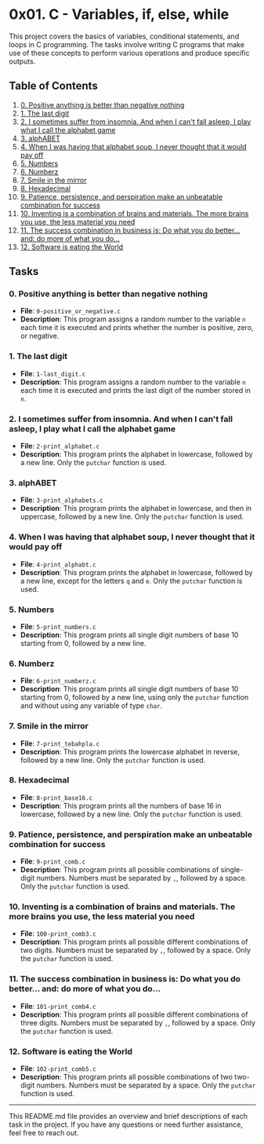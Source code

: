 # 0x01. C - Variables, if, else, while

This project covers the basics of variables, conditional statements, and loops in C programming. The tasks involve writing C programs that make use of these concepts to perform various operations and produce specific outputs.

## Table of Contents

1. [0. Positive anything is better than negative nothing](#0-positive-anything-is-better-than-negative-nothing)
2. [1. The last digit](#1-the-last-digit)
3. [2. I sometimes suffer from insomnia. And when I can't fall asleep, I play what I call the alphabet game](#2-i-sometimes-suffer-from-insomnia-and-when-i-cant-fall-asleep-i-play-what-i-call-the-alphabet-game)
4. [3. alphABET](#3-alphabet)
5. [4. When I was having that alphabet soup, I never thought that it would pay off](#4-when-i-was-having-that-alphabet-soup-i-never-thought-that-it-would-pay-off)
6. [5. Numbers](#5-numbers)
7. [6. Numberz](#6-numberz)
8. [7. Smile in the mirror](#7-smile-in-the-mirror)
9. [8. Hexadecimal](#8-hexadecimal)
10. [9. Patience, persistence, and perspiration make an unbeatable combination for success](#9-patience-persistence-and-perspiration-make-an-unbeatable-combination-for-success)
11. [10. Inventing is a combination of brains and materials. The more brains you use, the less material you need](#10-inventing-is-a-combination-of-brains-and-materials-the-more-brains-you-use-the-less-material-you-need)
12. [11. The success combination in business is: Do what you do better... and: do more of what you do...](#11-the-success-combination-in-business-is-do-what-you-do-better-and-do-more-of-what-you-do)
13. [12. Software is eating the World](#12-software-is-eating-the-world)

## Tasks

### 0. Positive anything is better than negative nothing
- **File**: `0-positive_or_negative.c`
- **Description**: This program assigns a random number to the variable `n` each time it is executed and prints whether the number is positive, zero, or negative.

### 1. The last digit
- **File**: `1-last_digit.c`
- **Description**: This program assigns a random number to the variable `n` each time it is executed and prints the last digit of the number stored in `n`.

### 2. I sometimes suffer from insomnia. And when I can't fall asleep, I play what I call the alphabet game
- **File**: `2-print_alphabet.c`
- **Description**: This program prints the alphabet in lowercase, followed by a new line. Only the `putchar` function is used.

### 3. alphABET
- **File**: `3-print_alphabets.c`
- **Description**: This program prints the alphabet in lowercase, and then in uppercase, followed by a new line. Only the `putchar` function is used.

### 4. When I was having that alphabet soup, I never thought that it would pay off
- **File**: `4-print_alphabt.c`
- **Description**: This program prints the alphabet in lowercase, followed by a new line, except for the letters `q` and `e`. Only the `putchar` function is used.

### 5. Numbers
- **File**: `5-print_numbers.c`
- **Description**: This program prints all single digit numbers of base 10 starting from 0, followed by a new line.

### 6. Numberz
- **File**: `6-print_numberz.c`
- **Description**: This program prints all single digit numbers of base 10 starting from 0, followed by a new line, using only the `putchar` function and without using any variable of type `char`.

### 7. Smile in the mirror
- **File**: `7-print_tebahpla.c`
- **Description**: This program prints the lowercase alphabet in reverse, followed by a new line. Only the `putchar` function is used.

### 8. Hexadecimal
- **File**: `8-print_base16.c`
- **Description**: This program prints all the numbers of base 16 in lowercase, followed by a new line. Only the `putchar` function is used.

### 9. Patience, persistence, and perspiration make an unbeatable combination for success
- **File**: `9-print_comb.c`
- **Description**: This program prints all possible combinations of single-digit numbers. Numbers must be separated by `,`, followed by a space. Only the `putchar` function is used.

### 10. Inventing is a combination of brains and materials. The more brains you use, the less material you need
- **File**: `100-print_comb3.c`
- **Description**: This program prints all possible different combinations of two digits. Numbers must be separated by `,`, followed by a space. Only the `putchar` function is used.

### 11. The success combination in business is: Do what you do better... and: do more of what you do...
- **File**: `101-print_comb4.c`
- **Description**: This program prints all possible different combinations of three digits. Numbers must be separated by `,`, followed by a space. Only the `putchar` function is used.

### 12. Software is eating the World
- **File**: `102-print_comb5.c`
- **Description**: This program prints all possible combinations of two two-digit numbers. Numbers must be separated by a space. Only the `putchar` function is used.

---

This README.md file provides an overview and brief descriptions of each task in the project. If you have any questions or need further assistance, feel free to reach out.

